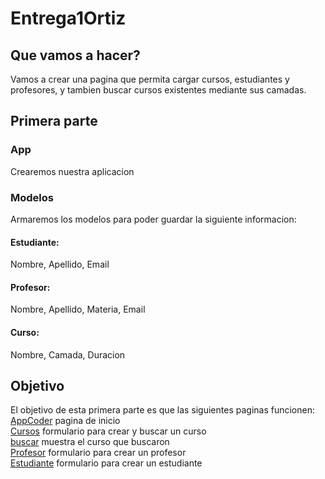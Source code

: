 # Entrega1Ortiz
## Que vamos a hacer?
Vamos a crear una pagina que permita cargar cursos, estudiantes y profesores, y tambien buscar cursos existentes mediante sus camadas.
## Primera parte 
### App
Crearemos nuestra aplicacion
### Modelos
Armaremos los modelos para poder guardar la siguiente informacion:
#### Estudiante:
Nombre, Apellido, Email
#### Profesor:
Nombre, Apellido, Materia, Email
#### Curso:
Nombre, Camada, Duracion
## Objetivo
El objetivo de esta primera parte es que las siguientes paginas funcionen:  
[AppCoder](http://127.0.0.1:8000/AppCoder/inicio) pagina de inicio     
[Cursos](http://127.0.0.1:8000/AppCoder/cursos) formulario para crear y buscar un curso  
[buscar](http://127.0.0.1:8000/AppCoder/buscar) muestra el curso que buscaron  
[Profesor](http://127.0.0.1:8000/AppCoder/profesor) formulario para crear un profesor    
[Estudiante](http://127.0.0.1:8000/AppCoder/estudiante) formulario para crear un estudiante  

